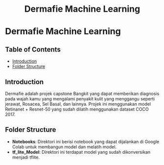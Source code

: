 <h1 align="center">Dermafie Machine Learning</h1>

# Dermafie Machine Learning

## Table of Contents

- [Introduction](#introduction)
- [Folder Structure](#folder-structure)

## Introduction

Dermafie adalah projek capstone Bangkit yang dapat memberikan diagnosis pada wajah kamu yang mengalami penyakit kulit yang menggangu seperti jerawat, Rosacea, Sel Basal, dan lainnya. Projek ini menggunakan model Retinanet + Resnet-50 yang sudah dilatih menggunakan dataset COCO 2017.

## Folder Structure
- **Notebooks**: Direktori ini berisi notebook yang dapat dijalankan di Google Colab untuk membangun model dan melatih model.
- **tf_lite_Model**: Direktori ini terdapat model yang sudah dikonversikan menjadi tflite.
